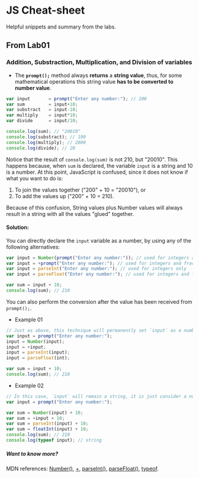 # JS Cheat-sheet
Helpful snippets and summary from the labs.

## From Lab01
### Addition, Substraction, Multiplication, and Division of variables
- The **`prompt();`** method always **returns** a **string value**, thus, for some mathematical operations this string value **has to be converted to number value**.

```js
var input       = prompt("Enter any number:"); // 200
var sum         = input+10;
var substract   = input-10;
var multiply    = input*10;
var divide      = input/10;

console.log(sum); // "20010"
console.log(substract); // 190
console.log(multiply); // 2000
console.log(divide); // 20
```
Notice that the result of `console.log(sum)` is not 210, but "20010". This happens because, when `sum` is declared, the variable `input` is a string and 10 is a number. At this point, JavaScript is confused, since it does not know if what you want to do is:
1.  To join the values together (&quot;200&quot; + 10 = &quot;20010&quot;), or
1.  To add the values up (&quot;200&quot; + 10 = 210).

Because of this confusion, String values plus Number values will always result in a string with all the values &quot;glued&quot; together.

#### Solution:
You can directly declare the `input` variable as a number, by using any of the following alternatives:
```js
var input = Number(prompt("Enter any number:")); // used for integers and fractional numbers
var input = +prompt("Enter any number:"); // used for integers and fractional numbers
var input = parseInt("Enter any number:"); // used for integers only
var input = parseFloat("Enter any number:"); // used for integers and fractional numbers

var sum = input + 10;
console.log(sum); // 210
```
You can also perform the conversion after the value has been received from `prompt();`.
- Example 01
```js
// Just as above, this technique will permanently set `input` as a number.
var input = prompt("Enter any number:");
input = Number(input);
input = +input;
input = parseInt(input);
input = parseFloat(int);

var sum = input + 10;
console.log(sum); // 210
```
- Example 02
```js
// In this case, `input` will remain a string, it is just consider a number for this particular operation.
var input = prompt("Enter any number:");

var sum = Number(input) + 10;
var sum = +input + 10;
var sum = parseInt(input) + 10;
var sum = floatInt(input) + 10;
console.log(sum); // 210
console.log(typeof input); // string
```

##### Want to know more?
 MDN references: [Number()](https://developer.mozilla.org/en-US/docs/Web/JavaScript/Reference/Global_Objects/Number), [+](https://developer.mozilla.org/en-US/docs/Web/JavaScript/Reference/Operators/Arithmetic_Operators#Unary_plus_%28%29), [parseInt()](https://developer.mozilla.org/en-US/docs/Web/JavaScript/Reference/Global_Objects/parseInt), [parseFloat()](https://developer.mozilla.org/en-US/docs/Web/JavaScript/Reference/Global_Objects/parseFloat), [typeof](https://developer.mozilla.org/en-US/docs/Web/JavaScript/Reference/Operators/typeof).
